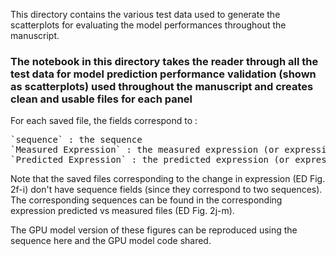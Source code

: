 This directory contains the various test data used to generate the scatterplots for evaluating the model performances throughout the manuscript.

### The notebook in this directory takes the reader through all the test data for model prediction performance validation (shown as scatterplots) used throughout the manuscript and creates clean and usable files for each panel

For each saved file, the fields correspond to :
<pre>
`sequence` : the sequence
`Measured Expression` : the measured expression (or expression change in the case of ED Fig. 2f-i) in the corresponding media 
`Predicted Expression` : the predicted expression (or expression change in the case of ED Fig. 2f-i) in the corresponding media using the TPU model. 
</pre>

Note that the saved files corresponding to the change in expression (ED Fig. 2f-i) don't have sequence fields (since they correspond to two sequences). The corresponding sequences can be found in the corresponding expression predicted vs measured files (ED Fig. 2j-m).

The GPU model version of these figures can be reproduced using the sequence here and the GPU model code shared.